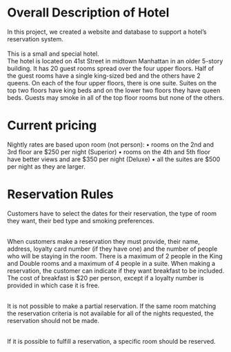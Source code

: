 # Overall Description of Hotel
In this project, we created a website and database to support a hotel’s reservation system.  
<br> This is a small and special hotel.
<br> The hotel is located on 41st Street in midtown Manhattan in an older 5-story building.  It has 20 guest rooms spread over the four upper floors. Half of the guest rooms have a single king-sized bed and the others have 2 queens.  On each of the four upper floors, there is one suite.  Suites on the top two floors have king beds and on the lower two floors they have queen beds. Guests may smoke in all of the top floor rooms but none of the others.  


# Current pricing 
Nightly rates are based upon room (not person):
•	rooms on the 2nd and 3rd floor are $250 per night (Superior)
•	rooms on the 4th and 5th floor have better views and are $350 per night (Deluxe)
•	all the suites are $500 per night as they are larger.  


# Reservation Rules
Customers have to select the dates for their reservation, the type of room they want, their bed type and smoking preferences.  

<br> When customers make a reservation they must provide, their name, address, loyalty card number (if they have one) and the number of people who will be staying in the room.  There is a maximum of 2 people in the King and Double rooms and a maximum of 4 people in a suite.  When making a reservation, the customer can indicate if they want breakfast to be included.  The cost of breakfast is $20 per person, except if a loyalty number is provided in which case it is free.

<br> It is not possible to make a partial reservation.  If the same room matching the reservation criteria is not available for all of the nights requested, the reservation should not be made.

<br> If it is possible to fulfill a reservation, a specific room should be reserved.  
